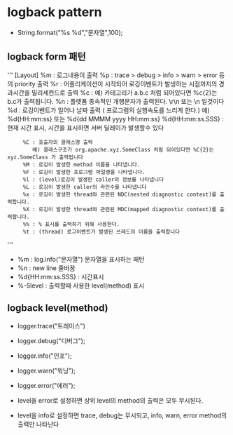 # logback pattern
* String.format("%s %d","문자열",100);

## logback form 패턴


'''
		 [Layout]
		 %m : 로그내용이 출력
		 %p : trace > debug > info > warn > error 등의 priority 출력
		 %r : 어플리케이션이 시작되어 로깅이벤트가 발생하는 시점까지의 경과시간을 밀리세컨드로 출력
		 %c : 예) 카테고리가 a.b.c 처럼 되어있다면 %c{2}는 b.c가 출력됩니다.
		 %n :  플랫폼 종속적인 개행문자가 출력된다. \r\n 또는 \n 일것이다
		 %d : 로깅이벤트가 일어나 날짜 출력 ( 프로그램의 실행속도를 느리게 한다.)
		     예) %d{HH:mm:ss} 또는 %d{dd MMMM yyyy HH:mm:ss}
		 %d{HH:mm:ss.SSS} : 현재 시간 표시, 시간을 표시하면 서버 딜레이가 발생할수 있다

		 %C : 호출자의 클래스명 출력
		    예) 클래스구조가 org.apache.xyz.SomeClass 처럼 되어있다면 %C{2}는 xyz.SomeClass 가 출력됩니다
		 %M : 로깅이 발생한 method 이름을 나타냅니다.
		 %F : 로깅이 발생한 프로그램 파일명을 나타냅니다.
		 %l : (level)로깅이 발생한 caller의 정보를 나타냅니다 
		 %L : 로깅이 발생한 caller의 라인수를 나타냅니다 
		 %x : 로깅이 발생한 thread와 관련된 NDC(nested diagnostic context)를 출력합니다. 
		 %X : 로깅이 발생한 thread와 관련된 MDC(mapped diagnostic context)를 출력합니다. 
		 %% : % 표시를 출력하기 위해 사용한다.  
		 %t : (thread) 로그이벤트가 발생된 쓰레드의 이름을 출력합니다


'''

* %m : log.info("문자열") 문자열을 표시하는 패턴 
* %n : new line 줄바꿈  
* %d{HH:mm:ss.SSS} : 시간표시  
* %-5level : 출력할때 사용한 level(method) 표시

## logback level(method)
* logger.trace("트레이스")
* logger.debug("디버그");
* logger.info("인포");
* logger.warn("워닝");
* logger.error("에러");

* level을 error로 설정하면 상위 level의 method의 출력은 모두 무시된다.
* level을 info로 설정하면 trace, debug는 무시되고, info, warn, error method의 출력만 나타난다
